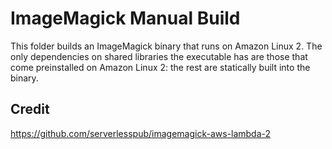# ImageMagick Manual Build

This folder builds an ImageMagick binary that runs on Amazon Linux 2. The only dependencies on shared libraries the
executable has are those that come preinstalled on Amazon Linux 2: the rest are statically built into the binary.

## Credit

https://github.com/serverlesspub/imagemagick-aws-lambda-2
